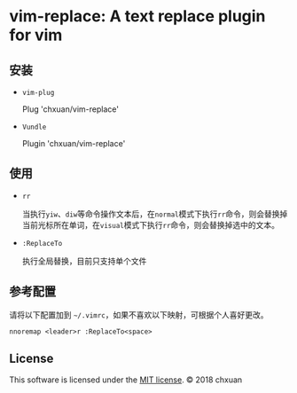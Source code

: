 vim-replace: A text replace plugin for vim
===============================================

## 安装
    
- `vim-plug`

    Plug 'chxuan/vim-replace'

- `Vundle`

    Plugin 'chxuan/vim-replace'

## 使用

- `rr`

    当执行`yiw`、`diw`等命令操作文本后，在`normal`模式下执行`rr`命令，则会替换掉当前光标所在单词，在`visual`模式下执行`rr`命令，则会替换掉选中的文本。

- `:ReplaceTo`

    执行全局替换，目前只支持单个文件

## 参考配置

请将以下配置加到 `~/.vimrc`，如果不喜欢以下映射，可根据个人喜好更改。

    nnoremap <leader>r :ReplaceTo<space>


## License

This software is licensed under the [MIT license][1]. © 2018 chxuan


  [1]: https://github.com/chxuan/vim-replace/blob/master/LICENSE
